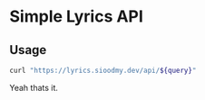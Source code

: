 # Simple Lyrics API

## Usage
```bash
curl "https://lyrics.sioodmy.dev/api/${query}"
```

Yeah thats it.
